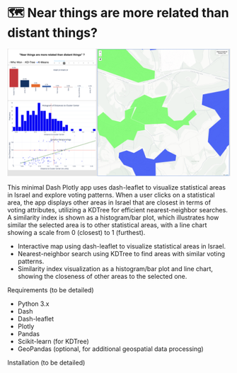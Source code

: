 # 🗺️ Near things are more related than distant things?

![Screenshot](./media/screenshot.png)

This minimal Dash Plotly app uses dash-leaflet to visualize statistical areas in Israel and explore voting patterns. When a user clicks on a statistical area, the app displays other areas in Israel that are closest in terms of voting attributes, utilizing a KDTree for efficient nearest-neighbor searches. A similarity index is shown as a histogram/bar plot, which illustrates how similar the selected area is to other statistical areas, with a line chart showing a scale from 0 (closest) to 1 (furthest).

- Interactive map using dash-leaflet to visualize statistical areas in Israel.
- Nearest-neighbor search using KDTree to find areas with similar voting patterns.
- Similarity index visualization as a histogram/bar plot and line chart, showing the closeness of other areas to the selected one.

Requirements (to be detailed)

- Python 3.x
- Dash
- Dash-leaflet
- Plotly
- Pandas
- Scikit-learn (for KDTree)
- GeoPandas (optional, for additional geospatial data processing)

Installation (to be detailed)

